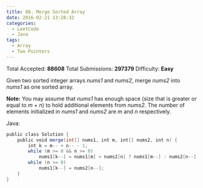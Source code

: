 ```yaml
---
title: 88. Merge Sorted Array
date: 2016-02-21 13:28:32
categories:
  - LeetCode
  - Java
tags:
  - Array
  - Two Pointers
---
```


Total Accepted: **88608**
Total Submissions: **297379**
Difficulty: **Easy**

Given two sorted integer arrays _nums1_ and _nums2_, merge _nums2_ into _nums1_ as one sorted array.

**Note:**
You may assume that _nums1_ has enough space (size that is greater or equal to _m_ + _n_) to hold additional elements from _nums2_. The number of elements initialized in _nums1_ and _nums2_ are _m_ and _n_ respectively.

<!-- more -->

Java:

``` java
public class Solution {
    public void merge(int[] nums1, int m, int[] nums2, int n) {
        int k = m-- + n-- - 1;
        while (m >= 0 && n >= 0)
            nums1[k--] = nums1[m] > nums2[n] ? nums1[m--] : nums2[n--];
        while (n >= 0)
            nums1[k--] = nums2[n--];
    }
}
```